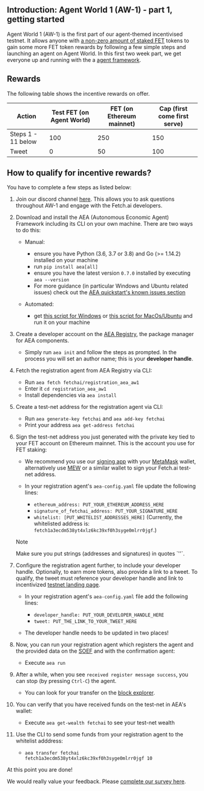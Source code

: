 
## Introduction: Agent World 1 (AW-1) - part 1, getting started

Agent World 1 (AW-1) is the first part of our agent-themed incentivised testnet. It allows anyone with <a href="https://fetch.ai/staking/" target="_blank">a non-zero amount of staked FET</a> tokens to gain some more FET token rewards by following a few simple steps and launching an agent on Agent World. In this first two week part, we get everyone up and running with the a <a href="../../aea">agent framework</a>.


## Rewards

The following table shows the incentive rewards on offer.

Action             | Test FET (on Agent World)  | FET (on Ethereum mainnet) | Cap (first come first serve)
------------------ | -------------------------- | ------------------------- | ----------------------------
Steps 1 - 11 below | 100                        | 250                       | 150
Tweet              | 0                          | 50                        | 100


## How to qualify for incentive rewards?

You have to complete a few steps as listed below:

1. Join our discord channel <a href="https://discord.gg/UDzpBFa" target="_blank">here</a>. This allows you to ask questions throughout AW-1 and engage with the Fetch.ai developers.

2. Download and install the AEA (Autonomous Economic Agent) Framework including its CLI on your own machine. There are two ways to do this:

	- Manual:
		- ensure you have Python (3.6, 3.7 or 3.8) and Go (>= 1.14.2) installed on your machine
		- run `pip install aea[all]`
		- ensure you have the latest version `0.7.0` installed by executing `aea --version`
		- For more guidance (in particular Windows and Ubuntu related issues) check out the <a href="../../aea/quickstart/#known-issues">AEA quickstart's known issues section</a>

	- Automated:
		- get <a href="https://github.com/fetchai/agents-aea/tree/master/scripts/install.ps1" target="_blank">this script for Windows</a> or <a href="https://github.com/fetchai/agents-aea/tree/master/scripts/install.sh" target="_blank">this script for MacOs/Ubuntu</a> and run it on your machine

3. Create a developer account on the <a href="https://aea-registry.fetch.ai" target="_blank">AEA Registry</a>, the package manager for AEA components.

	- Simply run `aea init` and follow the steps as prompted. In the process you will set an author name; this is your **developer handle**.

4. Fetch the registration agent from AEA Registry via CLI:

	- Run `aea fetch fetchai/registration_aea_aw1`
	- Enter it `cd registration_aea_aw1`
	- Install dependencies via `aea install`

5. Create a test-net address for the registration agent via CLI:

	- Run `aea generate-key fetchai` and `aea add-key fetchai`
	- Print your address `aea get-address fetchai`

6. Sign the test-net address you just generated with the private key tied to your FET account on Ethereum mainnet. This is the account you use for FET staking:

	- We recommend you use our <a href=https://fetchai.github.io/web-ethereum-signer/ target="_blank">signing app</a> with your <a href="https://docs.metamask.io/guide/signing-data.html#a-brief-history" target="_blank">MetaMask</a> wallet, alternatively use <a href="https://www.myetherwallet.com/interface/sign-message" target="_blank">MEW</a> or a similar wallet to sign your Fetch.ai test-net address.
	- In your registration agent's `aea-config.yaml` file update the following lines:

		- `ethereum_address: PUT_YOUR_ETHEREUM_ADDRESS_HERE`
		- `signature_of_fetchai_address: PUT_YOUR_SIGNATURE_HERE`
		- `whitelist: [PUT_WHITELIST_ADDRESSES_HERE]` (Currently, the whitelisted address is: `fetch1a3ecdm538yt4xlz6kc39xf0h3syge0mlrr0jgf`.)

	<div class="admonition note">
	  <p class="admonition-title">Note</p>
	  <p>Make sure you put strings (addresses and signatures) in quotes `''`.</p>
	</div>

7.  Configure the registration agent further, to include your developer handle. Optionally, to earn more tokens, also provide a link to a tweet. To qualify, the tweet must reference your developer handle and link to incentivized [testnet landing page](../).

	- In your registration agent's `aea-config.yaml` file add the following lines:

		- `developer_handle: PUT_YOUR_DEVELOPER_HANDLE_HERE`
		- `tweet: PUT_THE_LINK_TO_YOUR_TWEET_HERE`

	- The developer handle needs to be updated in two places!

8. Now, you can run your registration agent which registers the agent and the provided data on the <a href="../../aea/oef-ledger">SOEF</a> and with the confirmation agent:

	- Execute `aea run`

9. After a while, when you see `received register message success`, you can stop (by pressing `Ctrl-C`) the agent.

	- You can look for your transfer on the <a href="https://explore-agentworld.prod.fetch-ai.com" target="_blank">block explorer</a>.

10. You can verify that you have received funds on the test-net in AEA's wallet:

	- Execute `aea get-wealth fetchai` to see your test-net wealth

11. Use the CLI to send some funds from your registration agent to the whitelist adddress:

    - `aea transfer fetchai fetch1a3ecdm538yt4xlz6kc39xf0h3syge0mlrr0jgf 10`

At this point you are done!

We would really value your feedback. Please <a href="https://research.typeform.com/to/gFWEY0Sk" target="_blank">complete our survey here</a>.
